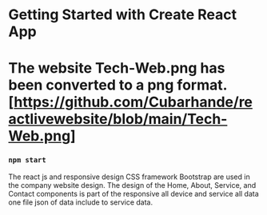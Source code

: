 # Getting Started with Create React App

# The website Tech-Web.png has been converted to a png format.[https://github.com/Cubarhande/reactlivewebsite/blob/main/Tech-Web.png]
 
### `npm start`

The react js and responsive design CSS framework Bootstrap are used in the company website design.
The design of the Home, About, Service, and Contact components is part of the responsive all device and service all data one file json of data include to service data. 
